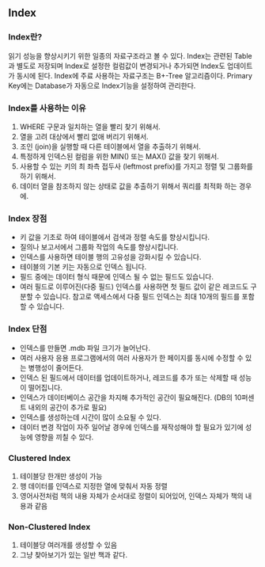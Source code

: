 ## Index
### Index란?
읽기 성능을 향상시키기 위한 일종의 자료구조라고 볼 수 있다.
Index는 관련된 Table과 별도로 저장되며 Index로 설정한 컬럼값이 변경되거나 추가되면 Index도 업데이트가 동시에 된다.
Index에 주료 사용하는 자료구조는 B+-Tree 알고리즘이다.
Primary Key에는 Database가 자동으로 Index기능을 설정하여 관리한다.
### Index를 사용하는 이유
1. WHERE 구문과 일치하는 열을 빨리 찾기 위해서.
2. 열을 고려 대상에서 빨리 없애 버리기 위해서. 
3. 조인 (join)을 실행할 때 다른 테이블에서 열을 추출하기 위해서.
4. 특정하게 인덱스된 컬럼을 위한 MIN() 또는 MAX() 값을 찾기 위해서.
5. 사용할 수 있는 키의 최 좌측 접두사 (leftmost prefix)를 가지고 정렬 및 그룹화를 하기 위해서.
6. 데이터 열을 참조하지 않는 상태로 값을 추출하기 위해서 쿼리를 최적화 하는 경우에.

### Index 장점
- 키 값을 기초로 하여 테이블에서 검색과 정렬 속도를 향상시킵니다.
- 질의나 보고서에서 그룹화 작업의 속도를 향상시킵니다.
- 인덱스를 사용하면 테이블 행의 고유성을 강화시킬 수 있습니다.
- 테이블의 기본 키는 자동으로 인덱스 됩니다.
- 필드 중에는 데이터 형식 때문에 인덱스 될 수 없는 필드도 있습니다.
- 여러 필드로 이루어진(다중 필드) 인덱스를 사용하면 첫 필드 값이 같은 레코드도 구분할   수 있습니다.
  참고로 액세스에서 다중 필드 인덱스는 최대 10개의 필드를 포함할 수 있습니다.
  
### Index 단점
- 인덱스를 만들면 .mdb 파일 크기가 늘어난다.
- 여러 사용자 응용 프로그램에서의 여러 사용자가 한 페이지를 동시에 수정할 수 있는 병행성이 줄어든다.
- 인덱스 된 필드에서 데이터를 업데이트하거나, 레코드를 추가 또는 삭제할 때 성능이 떨어집니다.
- 인덱스가 데이터베이스 공간을 차지해 추가적인 공간이 필요해진다. (DB의 10퍼센트 내외의 공간이 추가로 필요)
- 인덱스를 생성하는데 시간이 많이 소요될 수 있다.
- 데이터 변경 작업이 자주 일어날 경우에 인덱스를 재작성해야 할 필요가 있기에 성능에 영향을 끼칠 수 있다.


### Clustered Index
1. 테이블당 한개만 생성이 가능
2. 행 데이터를 인덱스로 지정한 열에 맞춰서 자동 정렬
3. 영어사전처럼 책의 내용 자체가 순서대로 정렬이 되어있어, 인덱스 자체가 책의 내용과 같음

### Non-Clustered Index
1. 테이블당 여러개를 생성할 수 있음
2. 그냥 찾아보기가 있는 일반 책과 같다.
